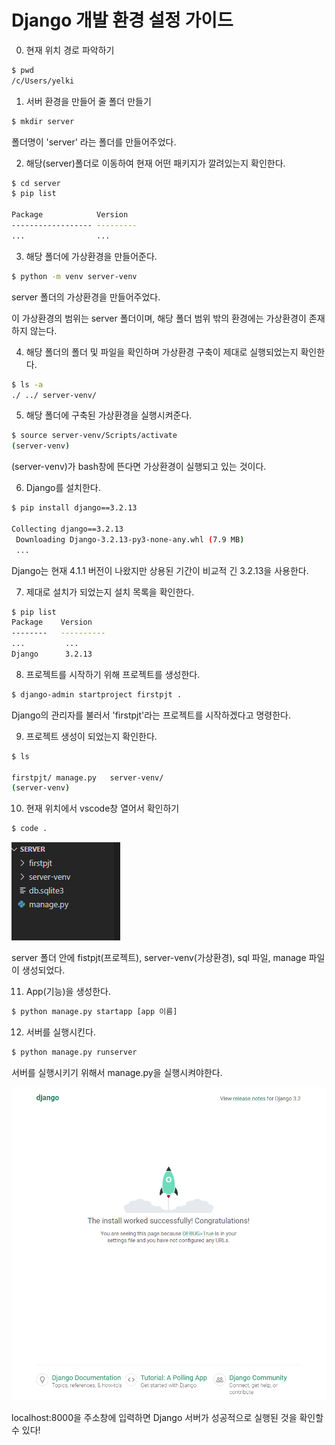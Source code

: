 # Django 개발 환경 설정 가이드



0. 현재 위치 경로 파악하기

```bash
$ pwd
/c/Users/yelki
```



1. 서버 환경을 만들어 줄 폴더 만들기 

```bash
$ mkdir server
```

폴더명이 'server' 라는 폴더를 만들어주었다. 



2. 해당(server)폴더로 이동하여 현재 어떤 패키지가 깔려있는지 확인한다.

```bash
$ cd server
$ pip list

Package            Version
------------------ ---------
...                ...
```



3. 해당 폴더에 가상환경을 만들어준다. 

```bash
$ python -m venv server-venv
```

server 폴더의 가상환경을 만들어주었다. 

이 가상환경의 범위는 server 폴더이며, 해당 폴더 범위 밖의 환경에는 가상환경이 존재하지 않는다. 



4. 해당 폴더의 폴더 및 파일을 확인하며 가상환경 구축이 제대로 실행되었는지 확인한다. 

```bash
$ ls -a
./ ../ server-venv/
```



5. 해당 폴더에 구축된 가상환경을 실행시켜준다. 

```bash
$ source server-venv/Scripts/activate
(server-venv)
```

(server-venv)가 bash창에 뜬다면 가상환경이 실행되고 있는 것이다. 



6. Django를 설치한다.

```bash
$ pip install django==3.2.13

Collecting django==3.2.13
 Downloading Django-3.2.13-py3-none-any.whl (7.9 MB)
 ...
```

Django는 현재 4.1.1 버전이 나왔지만 상용된 기간이 비교적 긴 3.2.13을 사용한다. 



7. 제대로 설치가 되었는지 설치 목록을 확인한다. 

```bash
$ pip list
Package    Version
--------   ----------
...         ...
Django      3.2.13
```



8. 프로젝트를 시작하기 위해 프로젝트를 생성한다.

```bash
$ django-admin startproject firstpjt .
```

Django의 관리자를 불러서 'firstpjt'라는 프로젝트를 시작하겠다고 명령한다. 



9. 프로젝트 생성이 되었는지 확인한다. 

```bash
$ ls

firstpjt/ manage.py   server-venv/
(server-venv)
```



10. 현재 위치에서 vscode창 열어서 확인하기

```bash
$ code .
```

![code.png](./Django.assets/code.png)

server 폴더 안에 fistpjt(프로젝트), server-venv(가상환경), sql 파일, manage 파일이 생성되었다. 

11. App(기능)을 생성한다. 

```bash
$ python manage.py startapp [app 이름]
```

12. 서버를 실행시킨다. 

```bash
$ python manage.py runserver
```

서버를 실행시키기 위해서 manage.py을 실행시켜야한다. 



![django 시작.png](./Django.assets/django%20%EC%8B%9C%EC%9E%91.png)

localhost:8000을 주소창에 입력하면 Django 서버가 성공적으로 실행된 것을 확인할 수 있다!
